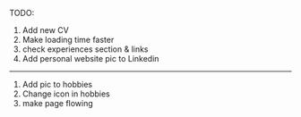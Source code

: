TODO:

1. Add new CV
2. Make loading time faster
3. check experiences section & links
4. Add personal website pic to Linkedin

---

1. Add pic to hobbies
2. Change icon in hobbies
3. make page flowing
